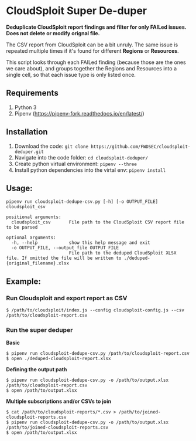 
# CloudSploit Super De-duper
**Deduplicate CloudSploit report findings and filter for only FAILed issues. Does not delete or modify orignal file.**

The CSV report from CloudSploit can be a bit unruly. The same issue is repeated multiple times if it's found for different **Regions** or **Resources**.

This script looks through each FAILed finding (because those are the ones we care about), and groups together the Regions and Resources into a single cell, so that each issue type is only listed once.

## Requirements
1. Python 3
2. Pipenv (https://pipenv-fork.readthedocs.io/en/latest/)

## Installation
1. Download the code: `git clone https://github.com/FWDSEC/cloudsploit-deduper.git`
2. Navigate into the code folder: `cd cloudsploit-deduper/`
3. Create python virtual environment: `pipenv --three`
4. Install python dependencies into the virtal env: `pipenv install`

## Usage:
`pipenv run cloudsploit-dedupe-csv.py [-h] [-o OUTPUT_FILE] cloudsploit_csv`
```
positional arguments:
  cloudsploit_csv       File path to the CloudSploit CSV report file to be parsed

optional arguments:
  -h, --help            show this help message and exit
  -o OUTPUT_FILE, --output_file OUTPUT_FILE
                        File path to the deduped CloudSploit XLSX file. If omitted the file will be written to ./deduped-{original_filename}.xlsx
```

## Example:
### Run Cloudsploit and export report as CSV
```
$ /path/to/cloudsploit/index.js --config cloudsploit-config.js --csv /path/to/cloudsploit-report.csv
```
### Run the super deduper
**Basic**
```
$ pipenv run cloudsploit-dedupe-csv.py /path/to/cloudsploit-report.csv
$ open ./deduped-cloudsploit-report.xlsx
```
**Defining the output path**
```
$ pipenv run cloudsploit-dedupe-csv.py -o /path/to/output.xlsx /path/to/cloudsploit-report.csv
$ open /path/to/output.xlsx
```
**Multiple subscriptions and/or CSVs to join**
```
$ cat /path/to/cloudsploit-reports/*.csv > /path/to/joined-cloudsploit-reports.csv
$ pipenv run cloudsploit-dedupe-csv.py -o /path/to/output.xlsx /path/to/joined-cloudsploit-reports.csv
$ open /path/to/output.xlsx
```

